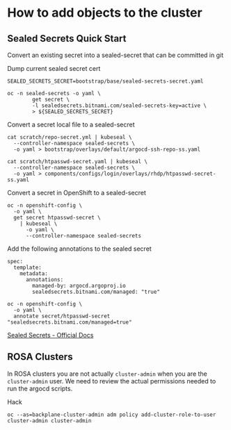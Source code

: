 # How to add objects to the cluster

## Sealed Secrets Quick Start

Convert an existing secret into a sealed-secret that can be committed in git

Dump current sealed secret cert

```
SEALED_SECRETS_SECRET=bootstrap/base/sealed-secrets-secret.yaml

oc -n sealed-secrets -o yaml \
        get secret \
        -l sealedsecrets.bitnami.com/sealed-secrets-key=active \
        > ${SEALED_SECRETS_SECRET}
```

Convert a secret local file to a sealed-secret

```
cat scratch/repo-secret.yml | kubeseal \
  --controller-namespace sealed-secrets \
  -o yaml > bootstrap/overlays/default/argocd-ssh-repo-ss.yaml
```

```
cat scratch/htpasswd-secret.yaml | kubeseal \
  --controller-namespace sealed-secrets \
  -o yaml > components/configs/login/overlays/rhdp/htpasswd-secret-ss.yaml
```


Convert a secret in OpenShift to a sealed-secret

```
oc -n openshift-config \
  -o yaml \
  get secret htpasswd-secret \
    | kubeseal \
      -o yaml \
      --controller-namespace sealed-secrets
```
  
Add the following annotations to the sealed secret

```
spec:
  template:
    metadata:
      annotations:
        managed-by: argocd.argoproj.io
        sealedsecrets.bitnami.com/managed: "true"
```

```
oc -n openshift-config \
  -o yaml \
  annotate secret/htpasswd-secret "sealedsecrets.bitnami.com/managed=true"
```

[Sealed Secrets - Official Docs](https://github.com/bitnami-labs/sealed-secrets)

## ROSA Clusters

In ROSA clusters you are not actually `cluster-admin` when you are the `cluster-admin` user. We need to review the actual permissions needed to run the argocd scripts.

Hack

```
oc --as=backplane-cluster-admin adm policy add-cluster-role-to-user cluster-admin cluster-admin
```
